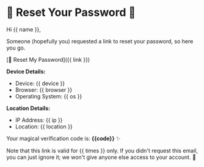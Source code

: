 # 🎉 Reset Your Password 🎉

Hi {{ name }},

Someone (hopefully you) requested a link to reset your password, so here you go.

[🔐 Reset My Password]({{ link }})

**Device Details:**
- Device: {{ device }}
- Browser: {{ browser }}
- Operating System: {{ os }}

**Location Details:**
- IP Address: {{ ip }}
- Location: {{ location }}

Your magical verification code is: **{{code}}** ✨

Note that this link is valid for {{ times }} only. If you didn't request this email, you can just ignore it; we won't give anyone else access to your account. 🚫